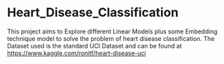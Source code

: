 # Heart_Disease_Classification
This project aims to Explore different Linear Models plus some Embedding technique model to solve the problem of heart disease classification. The Dataset used is the standard UCI Dataset and can be found at https://www.kaggle.com/ronitf/heart-disease-uci 
